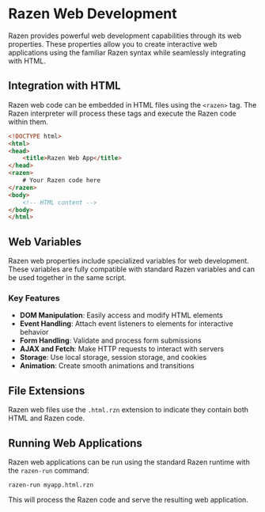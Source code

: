 # Razen Web Development

Razen provides powerful web development capabilities through its web properties. These properties allow you to create interactive web applications using the familiar Razen syntax while seamlessly integrating with HTML.

## Integration with HTML

Razen web code can be embedded in HTML files using the `<razen>` tag. The Razen interpreter will process these tags and execute the Razen code within them.

```html
<!DOCTYPE html>
<html>
<head>
    <title>Razen Web App</title>
</head>
<razen>
    # Your Razen code here
</razen>
<body>
    <!-- HTML content -->
</body>
</html>
```

## Web Variables

Razen web properties include specialized variables for web development. These variables are fully compatible with standard Razen variables and can be used together in the same script.

### Key Features

- **DOM Manipulation**: Easily access and modify HTML elements
- **Event Handling**: Attach event listeners to elements for interactive behavior
- **Form Handling**: Validate and process form submissions
- **AJAX and Fetch**: Make HTTP requests to interact with servers
- **Storage**: Use local storage, session storage, and cookies
- **Animation**: Create smooth animations and transitions

## File Extensions

Razen web files use the `.html.rzn` extension to indicate they contain both HTML and Razen code.

## Running Web Applications

Razen web applications can be run using the standard Razen runtime with the `razen-run` command:

```
razen-run myapp.html.rzn
```

This will process the Razen code and serve the resulting web application.